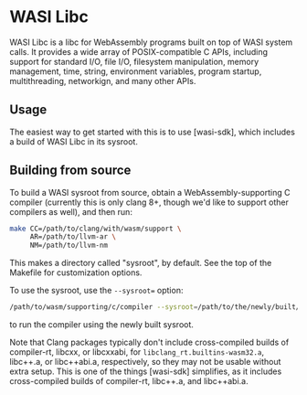 # WASI Libc

WASI Libc is a libc for WebAssembly programs built on top of WASI system calls.
It provides a wide array of POSIX-compatible C APIs, including support for
standard I/O, file I/O, filesystem manipulation, memory management, time, string,
environment variables, program startup, multithreading, networkign, and many other
APIs.

## Usage

The easiest way to get started with this is to use [wasi-sdk], which includes a
build of WASI Libc in its sysroot.

## Building from source

To build a WASI sysroot from source, obtain a WebAssembly-supporting C compiler
(currently this is only clang 8+, though we'd like to support other compilers as well),
and then run:

```sh
make CC=/path/to/clang/with/wasm/support \
     AR=/path/to/llvm-ar \
     NM=/path/to/llvm-nm
```

This makes a directory called "sysroot", by default. See the top of the Makefile
for customization options.

To use the sysroot, use the `--sysroot=` option:

```sh
/path/to/wasm/supporting/c/compiler --sysroot=/path/to/the/newly/built/sysroot ...
```

to run the compiler using the newly built sysroot.

Note that Clang packages typically don't include cross-compiled builds of
compiler-rt, libcxx, or libcxxabi, for `libclang_rt.builtins-wasm32.a`, libc++.a,
or libc++abi.a, respectively, so they may not be usable without
extra setup. This is one of the things [wasi-sdk] simplifies, as it includes
cross-compiled builds of compiler-rt, libc++.a, and libc++abi.a.
